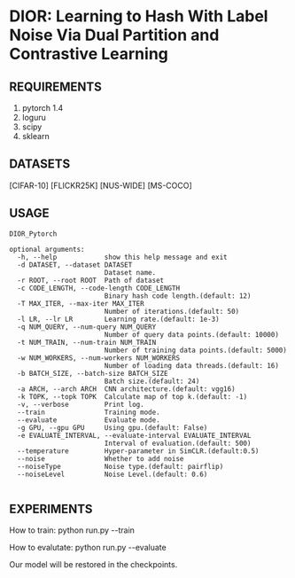 # DIOR: Learning to Hash With Label Noise Via Dual Partition and Contrastive Learning

## REQUIREMENTS
1. pytorch 1.4
2. loguru
3. scipy
4. sklearn

## DATASETS
[CIFAR-10]
[FLICKR25K]
[NUS-WIDE]
[MS-COCO]

## USAGE
```
DIOR_Pytorch

optional arguments:
  -h, --help            show this help message and exit
  -d DATASET, --dataset DATASET
                        Dataset name.
  -r ROOT, --root ROOT  Path of dataset
  -c CODE_LENGTH, --code-length CODE_LENGTH
                        Binary hash code length.(default: 12)
  -T MAX_ITER, --max-iter MAX_ITER
                        Number of iterations.(default: 50)
  -l LR, --lr LR        Learning rate.(default: 1e-3)
  -q NUM_QUERY, --num-query NUM_QUERY
                        Number of query data points.(default: 10000)
  -t NUM_TRAIN, --num-train NUM_TRAIN
                        Number of training data points.(default: 5000)
  -w NUM_WORKERS, --num-workers NUM_WORKERS
                        Number of loading data threads.(default: 16)
  -b BATCH_SIZE, --batch-size BATCH_SIZE
                        Batch size.(default: 24)
  -a ARCH, --arch ARCH  CNN architecture.(default: vgg16)
  -k TOPK, --topk TOPK  Calculate map of top k.(default: -1)
  -v, --verbose         Print log.
  --train               Training mode.
  --evaluate            Evaluate mode.
  -g GPU, --gpu GPU     Using gpu.(default: False)
  -e EVALUATE_INTERVAL, --evaluate-interval EVALUATE_INTERVAL
                        Interval of evaluation.(default: 500)
  --temperature         Hyper-parameter in SimCLR.(default:0.5)
  --noise               Whether to add noise
  --noiseType           Noise type.(default: pairflip)
  --noiseLevel          Noise Level.(default: 0.6)


  ```



## EXPERIMENTS

How to train: python run.py --train 

How to evalutate: python run.py --evaluate

Our model will be restored in the checkpoints.
